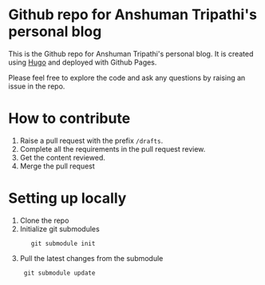 # Github repo for Anshuman Tripathi's personal blog

This is the Github repo for Anshuman Tripathi's personal blog. It is created using [Hugo](https://gohugo.io/) and deployed with Github Pages.

Please feel free to explore the code and ask any questions by raising an issue in the repo.

# How to contribute
1. Raise a pull request with the prefix `/drafts`.
2. Complete all the requirements in the pull request review.
3. Get the content reviewed.
4. Merge the pull request

# Setting up locally
1. Clone the repo 
2. Initialize git submodules
   ```shell
      git submodule init 
    ```
3. Pull the latest changes from the submodule
   ```shell
    git submodule update
    ```

